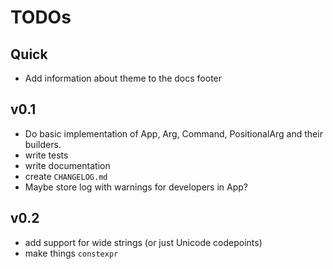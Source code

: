 # TODOs

## Quick

- Add information about theme to the docs footer

## v0.1

- Do basic implementation of App, Arg, Command, PositionalArg and their builders.
- write tests
- write documentation
- create `CHANGELOG.md`
- Maybe store log with warnings for developers in App?

## v0.2

- add support for wide strings (or just Unicode codepoints)
- make things `constexpr`
